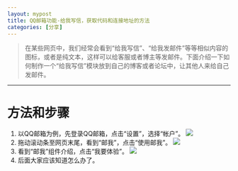 ```yaml
---
layout: mypost
title: QQ邮箱功能-给我写信，获取代码和连接地址的方法
categories: [分享]
---
```

> 在某些网页中，我们经常会看到“给我写信”、“给我发邮件”等等相似内容的图标，或者是纯文本，这样可以给客服或者博主等发邮件。下面介绍一下如何制作一个“给我写信”模块放到自己的博客或者论坛中，让其他人来给自己发邮件。

-----

# 方法和步骤
1. 以QQ邮箱为例，先登录QQ邮箱，点击“设置”，选择“帐户”。
![](https://i.loli.net/2021/01/25/mvNtLSX7MwqfiDa.png)
2. 拖动滚动条至网页末尾，看到“邮我”，点击“使用邮我”。
![](https://i.loli.net/2021/01/25/NB25GbmxIgoQAdP.jpg)
3. 看到“邮我”组件介绍，点击“我要体验”。
![](https://i.loli.net/2021/01/25/mkTByVMsxIRQLGj.jpg)
4. 后面大家应该知道怎么办了。
